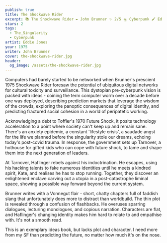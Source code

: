 ```yaml
---
publish: true
title: The Shockwave Rider
excerpt: 📚 The Shockwave Rider ✒️ John Brunner ✨ 2/5 🛸 Cyberpunk 🖌️ Eddie Jones
stars: 2
tags:
  - The_Singularity
  - Cyberpunk
artist: Eddie Jones
year: 1975
writer: John Brunner
cover: the-shockwave-rider.jpg
header:
  og_image: /assets/the-shockwave-rider.jpg
---
```

Computers had barely started to be networked when Brunner's prescient 1975 Shockwave Rider foresaw the potential of ubiquitous digital networks for cultural toxicity and surveillance. This dystopian pre-cyberpunk vision is packed with ideas - coining the term computer worm over a decade before one was deployed, describing prediction markets that leverage the wisdom of the crowds, exploring the panoptic consequences of digital identity, and predicting fractured social cohesion in a world of peripatetic working.

Acknowledging a debt to Toffler's 1970 Future Shock, it posits technology acceleration to a point where society can't keep up and remain sane. There's an anxiety epidemic, a constant 'lifestyle crisis', a saudade angst for the life we planned before the singularity stole our dreams, echoing today's post-covid trauma. In response, the government sets up Tarnover, a hothouse for gifted kids who can cope with future shock, to tame and shape them into the next generation of leaders.

At Tarnover, Haflinger rebels against his indoctrination. He escapes, using his hacking talents to fake numerous identities until he meets a kindred spirit, Kate, and realises he has to stop running. Together, they discover an enlightened enclave carving out a utopia in a post-catastrophe liminal space, showing a possible way forward beyond the current system.

Brunner writes with a Vonnegut flair - short, chatty chapters full of faddish slang that unfortunately does more to distract than worldbuild. The thin plot is revealed through a confusion of flashbacks. He overuses sparring dialogues, lecturing monologues, and copious narration. Characters are flat, and Haflinger's changing identity makes him hard to relate to and empathise with. It's not a smooth read.

This is an exemplary ideas book, but lacks plot and character. I need more from my SF than predicting the future, no matter how much it's on the nose.